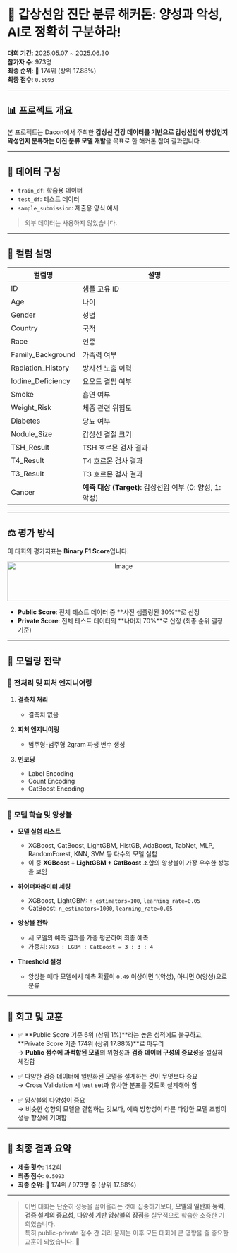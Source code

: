 # 🧬 갑상선암 진단 분류 해커톤: 양성과 악성, AI로 정확히 구분하라!

**대회 기간**: 2025.05.07 ~ 2025.06.30  
**참가자 수**: 973명  
**최종 순위**: 🧪 174위 (상위 17.88%)  
**최종 점수**: `0.5093`

---

## 📊 프로젝트 개요

본 프로젝트는 Dacon에서 주최한 **갑상선 건강 데이터를 기반으로 갑상선암이 양성인지 악성인지 분류하는 이진 분류 모델 개발**을 목표로 한 해커톤 참여 결과입니다.

---

## 📁 데이터 구성

- `train_df`: 학습용 데이터  
- `test_df`: 테스트 데이터  
- `sample_submission`: 제출용 양식 예시

> 외부 데이터는 사용하지 않았습니다.

---

## 📄 컬럼 설명

| 컬럼명              | 설명                            |
|-------------------|-------------------------------|
| ID                | 샘플 고유 ID                   |
| Age               | 나이                           |
| Gender            | 성별                           |
| Country           | 국적                           |
| Race              | 인종                           |
| Family_Background | 가족력 여부                     |
| Radiation_History | 방사선 노출 이력                  |
| Iodine_Deficiency | 요오드 결핍 여부                  |
| Smoke             | 흡연 여부                        |
| Weight_Risk       | 체중 관련 위험도                  |
| Diabetes          | 당뇨 여부                        |
| Nodule_Size       | 갑상선 결절 크기                  |
| TSH_Result        | TSH 호르몬 검사 결과              |
| T4_Result         | T4 호르몬 검사 결과               |
| T3_Result         | T3 호르몬 검사 결과               |
| Cancer            | **예측 대상 (Target)**: 갑상선암 여부 (0: 양성, 1: 악성) |

---

## ⚖️ 평가 방식

이 대회의 평가지표는 **Binary F1 Score**입니다.

<p align="center">
  <img width="511" height="90" alt="Image" src="https://github.com/user-attachments/assets/454e868d-88be-4d6b-9774-b7c2a29dc54f" />
</p>

- **Public Score**: 전체 테스트 데이터 중 **사전 샘플링된 30%**로 산정  
- **Private Score**: 전체 테스트 데이터의 **나머지 70%**로 산정 (최종 순위 결정 기준)

---

## 🧰 모델링 전략

### 📌 전처리 및 피처 엔지니어링

1. **결측치 처리**  
   - 결측치 없음

2. **피처 엔지니어링**  
   - 범주형-범주형 2gram 파생 변수 생성

3. **인코딩**  
   - Label Encoding  
   - Count Encoding  
   - CatBoost Encoding

---

### 🧠 모델 학습 및 앙상블

- **모델 실험 리스트**  
  - XGBoost, CatBoost, LightGBM, HistGB, AdaBoost, TabNet, MLP, RandomForest, KNN, SVM 등 다수의 모델 실험  
  - 이 중 **XGBoost + LightGBM + CatBoost** 조합의 앙상블이 가장 우수한 성능을 보임

- **하이퍼파라미터 세팅**  
  - XGBoost, LightGBM: `n_estimators=100`, `learning_rate=0.05`  
  - CatBoost: `n_estimators=1000`, `learning_rate=0.05`

- **앙상블 전략**  
  - 세 모델의 예측 결과를 가중 평균하여 최종 예측  
  - 가중치: `XGB : LGBM : CatBoost = 3 : 3 : 4`

- **Threshold 설정**  
  - 앙상블 메타 모델에서 예측 확률이 `0.49` 이상이면 1(악성), 아니면 0(양성)으로 분류

---

## 📝 회고 및 교훈

- ✅ **Public Score 기준 6위 (상위 1%)**라는 높은 성적에도 불구하고, **Private Score 기준 174위 (상위 17.88%)**로 마무리  
  → **Public 점수에 과적합된 모델**의 위험성과 **검증 데이터 구성의 중요성**을 절실히 체감함

- ✅ 다양한 검증 데이터에 일반화된 모델을 설계하는 것이 무엇보다 중요  
  → Cross Validation 시 test set과 유사한 분포를 갖도록 설계해야 함

- ✅ 앙상블의 다양성이 중요  
  → 비슷한 성향의 모델을 결합하는 것보다, 예측 방향성이 다른 다양한 모델 조합이 성능 향상에 기여함

---

## 🌟 최종 결과 요약

- **제출 횟수**: 142회  
- **최종 점수**: `0.5093`  
- **최종 순위**: 🧪 174위 / 973명 중 (상위 17.88%)  

---

> 이번 대회는 단순히 성능을 끌어올리는 것에 집중하기보다, **모델의 일반화 능력**, **검증 설계의 중요성**, **다양성 기반 앙상블의 장점**을 실무적으로 학습한 소중한 기회였습니다.  
> 특히 public-private 점수 간 괴리 문제는 이후 모든 대회에 큰 영향을 줄 중요한 교훈이 되었습니다. 🚀

